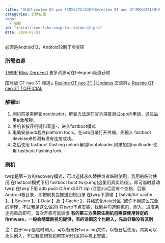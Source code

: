 ```yaml
---
title: "记录为realme Q5 pro (RMX3372)和国际版realme GT neo 3T(RMX3371)刷入第三方系统(类原生)"
categories: 折腾记录
tags:
  - 搞机
id: "install-rom-like-aosp-to-realme-q5-pro"
date: 2024-02-01
---
```


必须是Android13，Android12刷了会变砖

### 所需资源

[TWRP](https://yggz.lanzouj.com/iqbmS11ab3if)
[Bliss](https://sourceforge.net/projects/bibin/files/Bliss-v16.7-rmx3371-UNOFFICIAL-gapps-20230627.zip/download)
[DerpFest](https://sourceforge.net/projects/yograjsingh-cmd/files/spartan/derpfest/DerpFest-13-Official-Tango-spartan-20230702-0900.zip/download)
更多资源可在telegram频道获取

国际版 GT neo 3T 频道↙️
[Realme GT neo 3T | Updates](https://t.me/RealmeGTNeo3T_Updates)
交流群↙️
[Realme GT neo 3T | OFFICIAL](https://t.me/RealmeGTNeo3T_Updates)

### 解锁bl

1. 刷机前提需解锁bootloader，解锁方法是在官方深度测试app内申请，通过后用adb解锁。
2. 关机长按开机键和音量-，进入fastboot模式
3. 电脑安装adb程序platform tools。在adb目录打开终端，先输入 fastboot devices来检测有没有连接成功。
4. 之后使用 fastboot flashing unlock解锁bootbloader,如果加锁bootloader使用 fastboot flashing lock

### 刷机

twrp是第三方的recovery模式，可以选择永久替换或者临时使用，我用的临时使用
在fastboot模式下用 fastboot boot twrp.img(这里用真实路径)。即可临时启动twrp
在twrp下用 adb push C:/rmx3371.zip /注意zip后面有个空格，后跟Android根目录，即把刷机包推送到根目录
在twrp下清理【 Dalvik/Art cache 】、【 System 】、【 Data 】及【 Cache 】，并格式化data分区
(或许不用这么完全的清理，不过我是这么做的)
在twrp下点安装，找到并勾选刷机包，刷入，进度条走完重启即可，首次开机可能较慢
**有的第三方类原生刷机包需要使用特定的firmware，一般会随着刷机包提供，有的话把这个也刷入，先后好像没有区别**

注：由于twrp是临时刷入，可以备份好twrp.img文件，以备日后使用。其实可以永久刷入，不过我没研究如何在AB分区的手机上安装。
